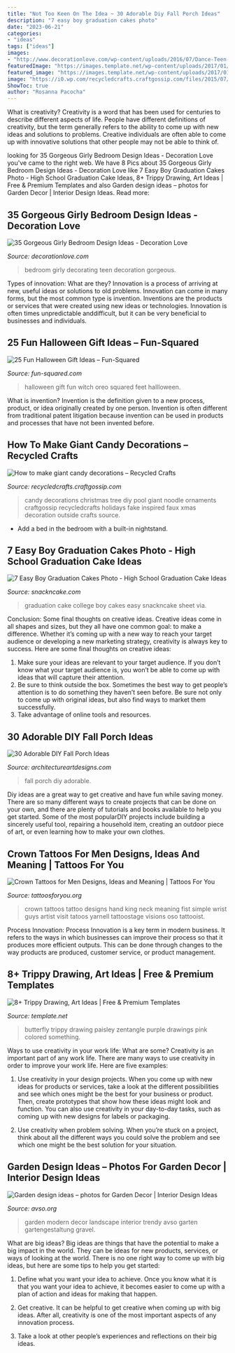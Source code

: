 ```yaml
---
title: "Not Too Keen On The Idea ~ 30 Adorable Diy Fall Porch Ideas"
description: "7 easy boy graduation cakes photo"
date: "2023-06-21"
categories:
- "ideas"
tags: ["ideas"]
images:
- "http://www.decorationlove.com/wp-content/uploads/2016/07/Dance-Teen-Girls-Room-Decorating-Ideas.jpg"
featuredImage: "https://images.template.net/wp-content/uploads/2017/01/27063639/Trippy-Butterfly-Drawing.jpg"
featured_image: "https://images.template.net/wp-content/uploads/2017/01/27063639/Trippy-Butterfly-Drawing.jpg"
image: "https://i0.wp.com/recycledcrafts.craftgossip.com/files/2015/07/tree-candy.jpg?fit=569%2C808"
ShowToc: true
author: "Rosanna Pacocha"
---
```



What is creativity?
Creativity is a word that has been used for centuries to describe different aspects of life. People have different definitions of creativity, but the term generally refers to the ability to come up with new ideas and solutions to problems. Creative individuals are often able to come up with innovative solutions that other people may not be able to think of.

	

		
looking for 35 Gorgeous Girly Bedroom Design Ideas - Decoration Love you've came to the right web. We have 8 Pics about 35 Gorgeous Girly Bedroom Design Ideas - Decoration Love like 7 Easy Boy Graduation Cakes Photo - High School Graduation Cake Ideas, 8+ Trippy Drawing, Art Ideas | Free &amp; Premium Templates and also Garden design ideas – photos for Garden Decor | Interior Design Ideas. Read more:
		
    
## 35 Gorgeous Girly Bedroom Design Ideas - Decoration Love

<img loading=lazy src="http://www.decorationlove.com/wp-content/uploads/2016/07/Dance-Teen-Girls-Room-Decorating-Ideas.jpg" onerror="this.onerror=null;this.src='https://tse4.mm.bing.net/th?id=OIP.R4n0fWX14_Ykz6-0WtB7wwHaLF&amp;pid=15.1';" alt="35 Gorgeous Girly Bedroom Design Ideas - Decoration Love">

_Source: decorationlove.com_

>bedroom girly decorating teen decoration gorgeous. 

	

Types of innovation: What are they?
Innovation is a process of arriving at new, useful ideas or solutions to old problems. Innovation can come in many forms, but the most common type is invention. Inventions are the products or services that were created using new ideas or technologies. Innovation is often times unpredictable anddifficult, but it can be very beneficial to businesses and individuals.

    
## 25 Fun Halloween Gift Ideas – Fun-Squared

<img loading=lazy src="http://fun-squared.com/wp-content/uploads/2016/09/oreo-witch-feet-1.jpg" onerror="this.onerror=null;this.src='https://tse2.mm.bing.net/th?id=OIP.aq_fwp3kZR8SKdkrwFDaiwHaLH&amp;pid=15.1';" alt="25 Fun Halloween Gift Ideas – Fun-Squared">

_Source: fun-squared.com_

>halloween gift fun witch oreo squared feet hallloween. 

	

What is invention?
Invention is the definition given to a new process, product, or idea originally created by one person. Invention is often different from traditional patent litigation because invention can be used in products and processes that have not been invented before.

    
## How To Make Giant Candy Decorations – Recycled Crafts

<img loading=lazy src="https://i0.wp.com/recycledcrafts.craftgossip.com/files/2015/07/tree-candy.jpg?fit=569%2C808" onerror="this.onerror=null;this.src='https://tse1.mm.bing.net/th?id=OIP.iTbx_GA0nTImC0VNQ7_ugwHaKh&amp;pid=15.1';" alt="How to make giant candy decorations – Recycled Crafts">

_Source: recycledcrafts.craftgossip.com_

>candy decorations christmas tree diy pool giant noodle ornaments craftgossip recycledcrafts holidays fake inspired faux xmas decoration outside crafts source. 

	

- Add a bed in the bedroom with a built-in nightstand.

    
## 7 Easy Boy Graduation Cakes Photo - High School Graduation Cake Ideas

<img loading=lazy src="https://www.snackncake.com/postpic/2010/09/college-graduation-cake-ideas_759809.jpg" onerror="this.onerror=null;this.src='https://tse2.mm.bing.net/th?id=OIP.TkR-yfbadJGYmw-dQJPXegHaLH&amp;pid=15.1';" alt="7 Easy Boy Graduation Cakes Photo - High School Graduation Cake Ideas">

_Source: snackncake.com_

>graduation cake college boy cakes easy snackncake sheet via. 

	

Conclusion: Some final thoughts on creative ideas.
Creative ideas come in all shapes and sizes, but they all have one common goal: to make a difference. Whether it’s coming up with a new way to reach your target audience or developing a new marketing strategy, creativity is always key to success. Here are some final thoughts on creative ideas: 
1. Make sure your ideas are relevant to your target audience. If you don’t know what your target audience is, you won’t be able to come up with ideas that will capture their attention. 
2. Be sure to think outside the box. Sometimes the best way to get people’s attention is to do something they haven’t seen before. Be sure not only to come up with original ideas, but also find ways to market them successfully. 
3. Take advantage of online tools and resources.

    
## 30 Adorable DIY Fall Porch Ideas

<img loading=lazy src="http://www.architectureartdesigns.com/wp-content/uploads/2013/08/2917.jpg" onerror="this.onerror=null;this.src='https://tse2.mm.bing.net/th?id=OIP.5rdiU75OYTuZaMNMFs472QHaJ4&amp;pid=15.1';" alt="30 Adorable DIY Fall Porch Ideas">

_Source: architectureartdesigns.com_

>fall porch diy adorable. 

	

Diy ideas are a great way to get creative and have fun while saving money. There are so many different ways to create projects that can be done on your own, and there are plenty of tutorials and books available to help you get started. Some of the most popularDIY projects include building a sincerely useful tool, repairing a household item, creating an outdoor piece of art, or even learning how to make your own clothes.

    
## Crown Tattoos For Men Designs, Ideas And Meaning | Tattoos For You

<img loading=lazy src="https://www.tattoosforyou.org/wp-content/uploads/2017/11/Crown-Tattoo-Men.jpg" onerror="this.onerror=null;this.src='https://tse3.mm.bing.net/th?id=OIP.f1Pgwcmu0WzK6Dk-Fe3NUQHaHa&amp;pid=15.1';" alt="Crown Tattoos for Men Designs, Ideas and Meaning | Tattoos For You">

_Source: tattoosforyou.org_

>crown tattoos tattoo designs hand king neck meaning fist simple wrist guys artist visit tatoos yarnell tattoostage visions oso tattooist. 

	

Process Innovation:
Process Innovation is a key term in modern business. It refers to the ways in which businesses can improve their process so that it produces more efficient outputs. This can be done through changes to the way products are produced, customer service, or product management.

    
## 8+ Trippy Drawing, Art Ideas | Free &amp; Premium Templates

<img loading=lazy src="https://images.template.net/wp-content/uploads/2017/01/27063639/Trippy-Butterfly-Drawing.jpg" onerror="this.onerror=null;this.src='https://tse4.mm.bing.net/th?id=OIP.OdCXnjizyn7ySXm-oMvNpAHaGp&amp;pid=15.1';" alt="8+ Trippy Drawing, Art Ideas | Free &amp; Premium Templates">

_Source: template.net_

>butterfly trippy drawing paisley zentangle purple drawings pink colored something. 

	

Ways to use creativity in your work life: What are some?
Creativity is an important part of any work life. There are many ways to use creativity in order to improve your work life. Here are five examples: 
1. Use creativity in your design projects. When you come up with new ideas for products or services, take a look at the different possibilities and see which ones might be the best for your business or product. Then, create prototypes that show how these ideas might look and function. You can also use creativity in your day-to-day tasks, such as coming up with new designs for labels or packaging. 

2. Use creativity when problem solving. When you’re stuck on a project, think about all the different ways you could solve the problem and see which one might be the best solution for your situation.

    
## Garden Design Ideas – Photos For Garden Decor | Interior Design Ideas

<img loading=lazy src="https://www.avso.org/wp-content/uploads/2014/11/garden-design-ideas-photos-for-garden-decor-1415699180.jpg" onerror="this.onerror=null;this.src='https://tse4.mm.bing.net/th?id=OIP.0lhPYSelw8ca63hxsNxl4AHaLG&amp;pid=15.1';" alt="Garden design ideas – photos for Garden Decor | Interior Design Ideas">

_Source: avso.org_

>garden modern decor landscape interior trendy avso garten gartengestaltung gravel. 

	

What are big ideas?
Big ideas are things that have the potential to make a big impact in the world. They can be ideas for new products, services, or ways of looking at the world. There is no one right way to come up with big ideas, but here are some tips to help you get started:
1. Define what you want your idea to achieve. Once you know what it is that you want your idea to achieve, it becomes easier to come up with a plan of action and ideas for making that happen.

2. Get creative. It can be helpful to get creative when coming up with big ideas. After all, creativity is one of the most important aspects of any innovation process.

3. Take a look at other people’s experiences and reflections on their big ideas.

